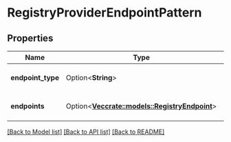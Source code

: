 # RegistryProviderEndpointPattern

## Properties

Name | Type | Description | Notes
------------ | ------------- | ------------- | -------------
**endpoint_type** | Option<**String**> | The endpoint type | [optional]
**endpoints** | Option<[**Vec<crate::models::RegistryEndpoint>**](RegistryEndpoint.md)> | The endpoint list | [optional]

[[Back to Model list]](../README.md#documentation-for-models) [[Back to API list]](../README.md#documentation-for-api-endpoints) [[Back to README]](../README.md)



